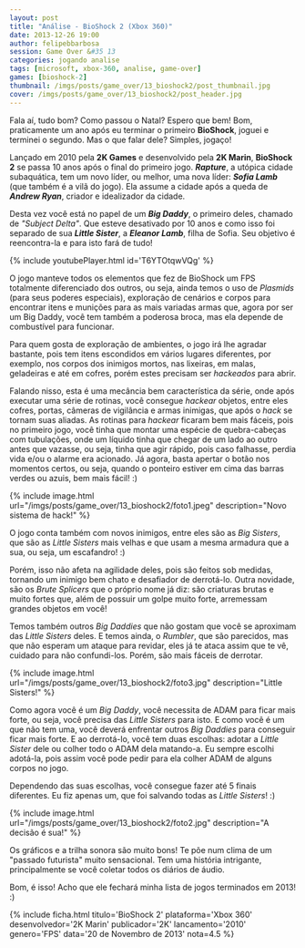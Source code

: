 ```yaml
---
layout: post
title: "Análise - BioShock 2 (Xbox 360)"
date: 2013-12-26 19:00
author: felipebbarbosa
session: Game Over &#35 13
categories: jogando analise
tags: [microsoft, xbox-360, analise, game-over]
games: [bioshock-2]
thumbnail: /imgs/posts/game_over/13_bioshock2/post_thumbnail.jpg
cover: /imgs/posts/game_over/13_bioshock2/post_header.jpg
---
```


Fala aí, tudo bom? Como passou o Natal? Espero que bem! Bom, praticamente um ano após eu terminar o primeiro **BioShock**, joguei e terminei o segundo. Mas o que falar dele? Simples, jogaço!

<!--more-->

Lançado em 2010 pela **2K Games** e desenvolvido pela **2K Marin**, **BioShock 2** se passa 10 anos após o final do primeiro jogo. **_Rapture_**, a utópica cidade subaquática, tem um novo líder, ou melhor, uma nova líder: **_Sofia Lamb_** (que também é a vilã do jogo). Ela assume a cidade após a queda de **_Andrew Ryan_**, criador e idealizador da cidade.

Desta vez você está no papel de um **_Big Daddy_**, o primeiro deles, chamado de _"Subject Delta"_. Que esteve desativado por 10 anos e como isso foi separado de sua **_Little Sister_**, a **_Eleanor Lamb_**, filha de Sofia. Seu objetivo é reencontra-la e para isto fará de tudo!

{% include youtubePlayer.html id='T6YTOtqwVQg' %}

O jogo manteve todos os elementos que fez de BioShock um FPS totalmente diferenciado dos outros, ou seja, ainda temos o uso de _Plasmids_ (para seus poderes especiais), exploração de cenários e corpos para encontrar itens e munições para as mais variadas armas que, agora por ser um Big Daddy, você tem também a poderosa broca, mas ela depende de combustível para funcionar.

Para quem gosta de exploração de ambientes, o jogo irá lhe agradar bastante, pois tem itens escondidos em vários lugares diferentes, por exemplo, nos corpos dos inimigos mortos, nas lixeiras, em malas, geladeiras e até em cofres, porém estes precisam ser _hackeados_ para abrir.

Falando nisso, esta é uma mecância bem característica da série, onde após executar uma série de rotinas, você consegue _hackear_ objetos, entre eles cofres, portas, câmeras de vigilância e armas inimigas, que após o _hack_ se tornam suas aliadas. As rotinas para _hackear_ ficaram bem mais fáceis, pois no primeiro jogo, você tinha que montar uma espécie de quebra-cabeças com tubulações, onde um líquido tinha que chegar de um lado ao outro antes que vazasse, ou seja, tinha que agir rápido, pois caso falhasse, perdia vida e/ou o alarme era acionado. Já agora, basta apertar o botão nos momentos certos, ou seja, quando o ponteiro estiver em cima das barras verdes ou azuis, bem mais fácil! :)

{% include image.html url="/imgs/posts/game_over/13_bioshock2/foto1.jpeg" description="Novo sistema de hack!" %}

O jogo conta também com novos inimigos, entre eles são as _Big Sisters_, que são as _Little Sisters_ mais velhas e que usam a mesma armadura que a sua, ou seja, um escafandro! :)

Porém, isso não afeta na agilidade deles, pois são feitos sob medidas, tornando um inimigo bem chato e desafiador de derrotá-lo. Outra novidade, são os _Brute Splicers_ que o próprio nome já diz: são criaturas brutas e muito fortes que, além de possuir um golpe muito forte, arremessam grandes objetos em você!

Temos também outros _Big Daddies_ que não gostam que você se aproximam das _Little Sisters_ deles. E temos ainda, o _Rumbler_, que são parecidos, mas que não esperam um ataque para revidar, eles já te ataca assim que te vê, cuidado para não confundi-los. Porém, são mais fáceis de derrotar.

{% include image.html url="/imgs/posts/game_over/13_bioshock2/foto3.jpg" description="Little Sisters!" %}

Como agora você é um _Big Daddy_, você necessita de ADAM para ficar mais forte, ou seja, você precisa das _Little Sisters_ para isto. E como você é um que não tem uma, você deverá enfrentar outros _Big Daddies_ para conseguir ficar mais forte. E ao derrotá-lo, você tem duas escolhas: adotar a _Little Sister_ dele ou colher todo o ADAM dela matando-a. Eu sempre escolhi adotá-la, pois assim você pode pedir para ela colher ADAM de alguns corpos no jogo.

Dependendo das suas escolhas, você consegue fazer até 5 finais diferentes. Eu fiz apenas um, que foi salvando todas as _Little Sisters_! :)

{% include image.html url="/imgs/posts/game_over/13_bioshock2/foto2.jpg" description="A decisão é sua!" %}

Os gráficos e a trilha sonora são muito bons! Te põe num clima de um "passado futurista" muito sensacional. Tem uma história intrigante, principalmente se você coletar todos os diários de áudio.

Bom, é isso! Acho que ele fechará minha lista de jogos terminados em 2013! :)

{% include ficha.html
  titulo='BioShock 2'
  plataforma='Xbox 360'
  desenvolvedor='2K Marin'
  publicador='2K'
  lancamento='2010'
  genero='FPS'
  data='20 de Novembro de 2013'
  nota=4.5 %}
